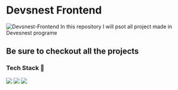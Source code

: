 # Devsnest Frontend
![Devsnest-Frontend](https://socialify.git.ci/aayushi221/Devsnest-Frontend/image?font=Inter&issues=1&owner=1&pattern=Charlie%20Brown&pulls=1&stargazers=1&theme=Dark)
In this repository I will psot all project made in Devesnest programe<br>

## Be sure to checkout all the projects

### Tech Stack 📂 
![](https://img.shields.io/badge/HTML-239120?style=for-the-badge&logo=html5&logoColor=white) ![](https://img.shields.io/badge/CSS-239120?&style=for-the-badge&logo=css3&logoColor=white) ![](https://img.shields.io/badge/JavaScript-F7DF1E?style=for-the-badge&logo=javascript&logoColor=black)
